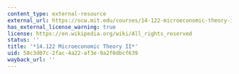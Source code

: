 ```yaml
---
content_type: external-resource
external_url: https://ocw.mit.edu/courses/14-122-microeconomic-theory-ii-fall-2002/
has_external_license_warning: true
license: https://en.wikipedia.org/wiki/All_rights_reserved
status: ''
title: '*14.122 Microeconomic Theory II*'
uid: 58c3d07c-2fac-4a22-af3e-9a2f0dbcf639
wayback_url: ''
---
```

